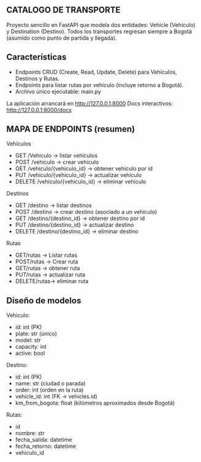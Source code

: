 CATALOGO DE TRANSPORTE
-----------
Proyecto sencillo en FastAPI que modela dos entidades: Vehicle (Vehículo) y Destination (Destino).
Todos los transportes regresan siempre a Bogotá (asumido como punto de partida y llegada).


Características
---------------
- Endpoints CRUD (Create, Read, Update, Delete) para Vehículos, Destinos y Rutas.
- Endpoints para listar rutas por vehículo (incluye retorno a Bogotá).
- Archivo único ejecutable: main.py


La aplicación arrancará en http://127.0.0.1:8000
Docs interactivos: http://127.0.0.1:8000/docs


MAPA DE ENDPOINTS (resumen)
---------------------------
Vehículos
- GET /Vehiculo -> listar vehículos
- POST /vehiculo -> crear vehículo
- GET /vehiculo/{vehiculo_id} -> obtener vehículo por id
- PUT /vehiculo/{vehiculo_id} -> actualizar vehículo
- DELETE /vehiculo/{vehiculo_id} -> eliminar vehículo


Destinos
- GET /destino -> listar destinos
- POST /destino -> crear destino (asociado a un vehículo)
- GET /destino/{destino_id} -> obtener destino por id
- PUT /destino/{destino_id} -> actualizar destino
- DELETE /destino/{destino_id} -> eliminar destino


Rutas 
- GET/rutas -> Listar rutas
- POST/rutas -> Crear ruta
- GET/rutas -> obtener ruta
- PUT/rutas -> actualizar ruta
- DELETE/rutas-> eliminar ruta 


Diseño de modelos 
--------------------------------
Vehiculo:
- id: int (PK)
- plate: str (único)
- model: str
- capacity: int
- active: bool


Destino:
- id: int (PK)
- name: str (ciudad o parada)
- order: int (orden en la ruta)
- vehicle_id: int (FK -> vehicles.id)
- km_from_bogota: float (kilómetros aproximados desde Bogotá)

Rutas:
- id
- nombre: str
- fecha_salida: datetime 
- fecha_retorno: datetime 
- vehiculo_id





